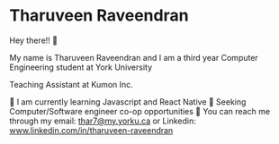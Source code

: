 # Tharuveen Raveendran
Hey there!! 👋

My name is Tharuveen Raveendran and I am a third year Computer Engineering student at York University

Teaching Assistant at Kumon Inc.

🌱 I am currently learning Javascript and React Native
🤔 Seeking Computer/Software engineer co-op opportunities
📩 You can reach me through my email: thar7@my.yorku.ca or Linkedin: www.linkedin.com/in/tharuveen-raveendran
